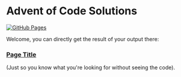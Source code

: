 # Advent of Code Solutions

[![GitHub Pages](https://img.shields.io/badge/Live%20Site-GitHub%20Pages-brightgreen)]([https://monutilisateur.github.io/advent-of-code/](https://vic-nas.github.io/Advent_of_code_python/))

Welcome, you can directly get the result of your output there:

### [Page Title](https://vic-nas.github.io/Advent-of-code-python/)

(Just so you know what you're looking for without seeing the code).
